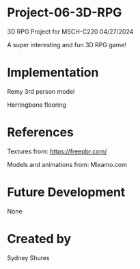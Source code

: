 # Project-06-3D-RPG
3D RPG Project for MSCH-C220 04/27/2024

A super interesting and fun 3D RPG game!

# Implementation
Remy 3rd person model

Herringbone flooring

# References
Textures from: https://freepbr.com/

Models and animations from: Mixamo.com

# Future Development 
None 

# Created by 
Sydney Shures
